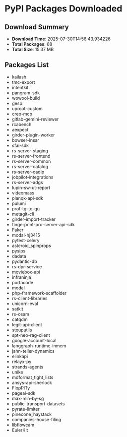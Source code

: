# PyPI Packages Downloaded

## Download Summary
- **Download Time**: 2025-07-30T14:56:43.934226
- **Total Packages**: 68
- **Total Size**: 15.37 MB

## Packages List
- kailash
- tmc-export
- intentkit
- pangram-sdk
- wowool-build
- gesp
- uproot-custom
- creo-mcp
- gitlab-gemini-reviewer
- rcabench
- aexpect
- girder-plugin-worker
- bowser-insar
- sfai-sdk
- rs-server-staging
- rs-server-frontend
- rs-server-common
- rs-server-catalog
- rs-server-cadip
- jobpilot-integrations
- rs-server-adgs
- lupin-sw-ut-report
- videomass
- planqk-api-sdk
- pulumi
- prof-tg-to-qu
- metagit-cli
- girder-import-tracker
- fingerprint-pro-server-api-sdk
- Faker
- modal-hj3415
- pytest-celery
- asteroid_spinprops
- pysips
- dadata
- pydantic-db
- rs-dpr-service
- moviebox-api
- infraninja
- portacode
- modal
- php-framework-scaffolder
- rs-client-libraries
- unicorn-eval
- satkit
- rs-osam
- catqdm
- legit-api-client
- stouputils
- spt-neo-rag-client
- google-account-local
- langgraph-runtime-inmem
- jahn-teller-dynamics
- elinkapi
- relayx-py
- strands-agents
- unike
- mdformat_tight_lists
- ansys-api-sherlock
- FlopPITy
- pageai-sdk
- max-min-by-sg
- public-transport-datasets
- pyrate-limiter
- pinecone_haystack
- companies-house-filing
- libflowcam
- EulerKit
